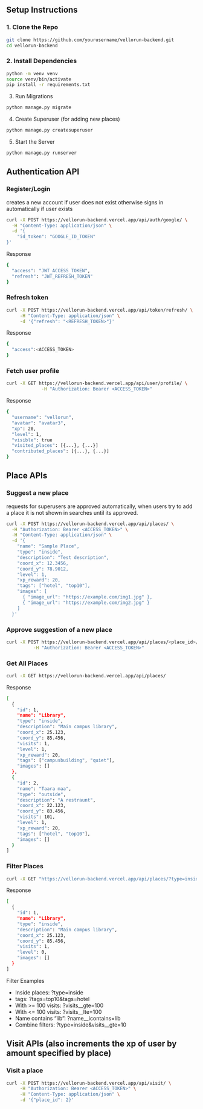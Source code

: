## Setup Instructions

### 1. Clone the Repo

```bash
git clone https://github.com/yourusername/vellorun-backend.git
cd vellorun-backend
```
### 2. Install Dependencies
```bash
python -m venv venv
source venv/bin/activate
pip install -r requirements.txt
```
3. Run Migrations
```bash
python manage.py migrate
```
4. Create Superuser (for adding new places)
```bash
python manage.py createsuperuser
```
5. Start the Server
```bash
python manage.py runserver
```


## Authentication API
### Register/Login
creates a new account if user does not exist otherwise signs in automatically if user exists
```bash
curl -X POST https://vellorun-backend.vercel.app/api/auth/google/ \
  -H "Content-Type: application/json" \
  -d '{
    "id_token": "GOOGLE_ID_TOKEN"
}'
```
Response
```bash
{
  "access": "JWT_ACCESS_TOKEN",
  "refresh": "JWT_REFRESH_TOKEN"
}
```

### Refresh token
```bash
curl -X POST https://vellorun-backend.vercel.app/api/token/refresh/ \
     -H "Content-Type: application/json" \
     -d '{"refresh": "<REFRESH_TOKEN>"}'
```
Response
```bash
{
  "access":<ACCESS_TOKEN>
}
```

### Fetch user profile
```bash
curl -X GET https://vellorun-backend.vercel.app/api/user/profile/ \
             -H "Authorization: Bearer <ACCESS_TOKEN>"
```
Response
```bash
{
  "username": "vellorun",
  "avatar": "avatar3",
  "xp": 20,
  "level": 1,
  "visible": true
  "visited_places": [{...}, {...}]
  "contributed_places": [{...}, {...}]
}
```


## Place APIs
### Suggest a new place 
requests for superusers are approved automatically, when users try to add a place it is not shown in searches until its approved.
```bash
curl -X POST https://vellorun-backend.vercel.app/api/places/ \
  -H "Authorization: Bearer <ACCESS_TOKEN>" \
  -H "Content-Type: application/json" \
  -d '{
    "name": "Sample Place",
    "type": "inside",
    "description": "Test description",
    "coord_x": 12.3456,
    "coord_y": 78.9012,
    "level": 1,
    "xp_reward": 20,
    "tags": ["hotel", "top10"],
    "images": [
      { "image_url": "https://example.com/img1.jpg" },
      { "image_url": "https://example.com/img2.jpg" }
    ]
  }'
```

### Approve suggestion of a new place
```bash
curl -X POST https://vellorun-backend.vercel.app/api/places/<place_id>/approve/ \
          -H "Authorization: Bearer <ACCESS_TOKEN>"
```

### Get All Places
```bash
curl -X GET https://vellorun-backend.vercel.app/api/places/
```
Response
```bash
[
  {
    "id": 1,
    "name": "Library",
    "type": "inside",
    "description": "Main campus library",
    "coord_x": 25.123,
    "coord_y": 85.456,
    "visits": 1,
    "level": 1,
    "xp_reward": 20,
    "tags": ["campusbuilding", "quiet"],
    "images": []
  },
  {
    "id": 2,
    "name": "Taara maa",
    "type": "outside",
    "description": "A restraunt",
    "coord_x": 22.123,
    "coord_y": 83.456,
    "visits": 101,
    "level": 1,
    "xp_reward": 20,
    "tags": ["hotel", "top10"],
    "images": []
  }
]
```

### Filter Places
```bash
curl -X GET "https://vellorun-backend.vercel.app/api/places/?type=inside"
```
Response
```bash
[
  {
    "id": 1,
    "name": "Library",
    "type": "inside",
    "description": "Main campus library",
    "coord_x": 25.123,
    "coord_y": 85.456,
    "visits": 1,
    "level": 0,
    "images": []
  }
]
```

Filter Examples
- Inside places: ?type=inside
- tags: ?tags=top10&tags=hotel
- With >= 100 visits: ?visits__gte=100
- With <= 100 visits: ?visits__lte=100
- Name contains “lib”: ?name__icontains=lib
- Combine filters: ?type=inside&visits__gte=10


## Visit APIs (also increments the xp of user by amount specified by place)

### Visit a place
```bash
curl -X POST https://vellorun-backend.vercel.app/api/visit/ \
     -H "Authorization: Bearer <ACCESS_TOKEN>" \
     -H "Content-Type: application/json" \
     -d '{"place_id": 2}'

```
